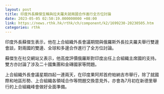 ```yaml
---
layout: post
title: 印度外長蘇傑生稱與拉夫羅夫就兩國合作進行全方位討論
date: 2023-05-05 02:50:19.000000000 +08:00
link: https://news.rthk.hk/rthk/ch/component/k2/1699230-20230505.htm
categories: rthk
---
```


印度外長蘇傑生表示，他在上合組織外長會議期間與俄羅斯外長拉夫羅夫舉行雙邊會談，對兩國的雙邊、全球和多邊合作進行了全方位討論。

蘇傑生在社交網站又表示，他高度評價俄羅斯對印度出任上合組織主席國的支持。雙方亦討論了涉及二十國集團和金磚國家等問題。

上合組織外長會議星期四起一連兩天，在印度果阿邦首府帕納吉市舉行，除了就國際和地區形勢、上合組織各領域合作等問題交換意見外，亦會為7月初在新德里舉行的上合組織峰會做好全面準備。
